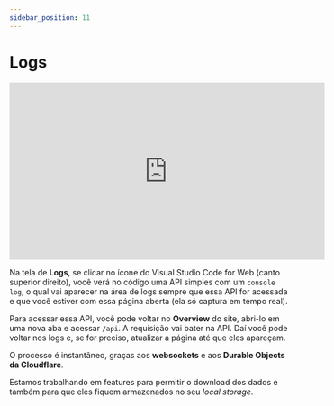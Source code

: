 ```yaml
---
sidebar_position: 11
---
```


# Logs

<div style={{textAlign: 'center'}}><iframe width="560" height="315" src="https://www.youtube.com/embed/giELfU942Dw" title="YouTube video player" frameborder="0" allow="accelerometer; autoplay; clipboard-write; encrypted-media; gyroscope; picture-in-picture" allowfullscreen></iframe></div>

Na tela de **Logs**, se clicar no ícone do Visual Studio Code for Web (canto superior direito), você verá no código uma API simples com um ``console log``, o qual vai aparecer na área de logs sempre que essa API for acessada e que você estiver com essa página aberta (ela só captura em tempo real).

Para acessar essa API, você pode voltar no **Overview** do site, abri-lo em uma nova aba e acessar ``/api``. A requisição vai bater na API. Daí você pode voltar nos logs e, se for preciso, atualizar a página até que eles apareçam. 

O processo é instantâneo, graças aos **websockets** e aos **Durable Objects da Cloudflare**. 

Estamos trabalhando em features para permitir o download dos dados e também para que eles fiquem armazenados no seu *local storage*. 
